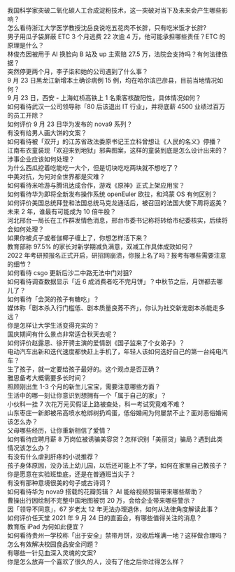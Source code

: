 我国科学家突破二氧化碳人工合成淀粉技术，这一突破对当下及未来会产生哪些影响？  
怎么看待浙江大学医学教授沈岳良说吃五花肉不长胖，只有吃米饭才长胖?  
男子用瓜子袋屏蔽 ETC 3 个月逃费 22 次逾 4 万，他可能承担哪些责任？ETC 的原理是什么？  
林俊杰因被用于 AI 换脸向 B 站及 up 主索赔 27.5 万，法院会支持吗？有何法律依据？  
突然停更两个月，李子柒和她的公司遇到了什么事？  
9 月 23 日黑龙江新增本土确诊病例 15 例，均在哈尔滨巴彦县，目前当地情况如何？  
9 月 23 日，西安 - 上海虹桥高铁上 1 名乘客核酸阳性，具体情况如何？  
如何看待武汉一公司领导称「80 后该退出 IT 行业」，并将底薪 4500 业绩过百万的员工开除？  
如何评价 9 月 23 日华为发布的 nova9 系列？  
有没有给男人画大饼的文案？  
如何看待被「双开」的江苏省政法委原书记王立科曾想让《人民的名义》停播？  
江南布衣童装现「欢迎来到地狱」邪典图案，这样的童装到底是怎么设计出来的？涉事企业应该如何处理？  
为什么西瓜挖着吃能吃一大个，但是切块吃吃两块就不想吃了？  
中美对抗，为何对全世界都是灾难？  
如何看待米哈游与腾讯达成合作，游戏《原神》正式上架应用宝？  
如何看待华为即将全新发布操作系统 openEuler 欧拉，和鸿蒙 OS 有何区别？  
如何评价美国总统拜登和法国总统马克龙通话后，被召回的法国大使下周将返美？  
未来 2 年，谁最有可能成为 10 倍牛股？  
河北邢台一局长在工作群发情色消息，邢台市委书记称将转给市纪委核实，后续将会如何处理？  
如果你被贞子或者伽椰子缠上了，你想怎样活下来？  
教育部称 97.5% 的家长对新学期减负满意，双减工作具体成效如何？  
2022 年考研预报名正式开启，研招网崩溃，你报上名了吗？报考有哪些需要注意的细节？  
如何看待 csgo 更新后沙二中路无法中门对狙?  
如何看待调查数据显示「近 6 成消费者吃不完月饼」？中秋节之后，月饼都去哪儿了？  
如何看待「会哭的孩子有糖吃」？  
媒体称「剧本杀入行门槛低、剧本质量良莠不齐」，你认为社交新宠剧本杀能走多远？  
你是怎样让大学生活变得充实的？  
国庆期间有什么景点非常适合秋天去呢？  
如何评价赵露思、徐开骋主演的爱情剧《国子监来了个女弟子》？  
电动汽车出新和迭代速度都快赶上手机了，年轻人该如何选好自己的第一台纯电汽车？  
生了孩子，就一定要给孩子最好的。这个观点是否正确？  
雅思备考大概需要多长时间？  
照顾刚出生 1-3 个月的新生儿宝宝，需要注意哪些方面？  
生活中的哪一刻让你意识到想拥有一个「属于自己的家」？  
小伙科一挂 7 次花万元买假证上路被查处，科一考试究竟难不难？  
山东枣庄一新郎被吊高喷水枪绑树扔鸡蛋，低俗婚闹为何屡禁不止？面对恶俗婚闹该怎么办？  
父母哪些经历，让你重新相信了爱情？  
如何看待应聘月薪 8 万岗位被诱骗美容贷？怎样识别「美丽贷」骗局？遇到此类情况该怎么办？  
有没有什么虐到肝疼的小说推荐？  
孩子身体原因，没办法上幼儿园，以后还可能上不了学，如何在家里自己教孩子？  
你是愿意在实验班垫底，还是在普通班当尖子？  
有没有那种意境很美的句子或古诗词？  
如何看待华为 nova9 搭载的花瓣剪辑？ AI 能给视频剪辑带来哪些帮助？  
曹操出行因绘制不完整中国地图被罚 20 万，会给企业带来哪些警示？  
因「领导不同意」，67 岁老太 12 年无法办理退休，如何从法律角度解读此事？  
如何评价任天堂 2021 年 9 月 24 日的直面会，有哪些值得关注的消息？  
教育版 iPad 为何如此便宜？  
如何看待贵州一学校称「出于安全」禁带月饼，没收后堆满一地？这样做合理吗？怎么有效解决校园食品安全问题？  
有哪些一针见血深入灵魂的文案?  
你是怎么放弃一个喜欢了很久的人，没有了他之后你过得怎么样？  
